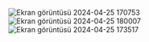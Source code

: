 
![Ekran görüntüsü 2024-04-25 170753](https://github.com/CyberWarmonger/Mvc_Vize_Projesi/assets/114314744/24cdf584-a929-4c20-b243-eaff338edd3e)
![Ekran görüntüsü 2024-04-25 180007](https://github.com/CyberWarmonger/Mvc_Vize_Projesi/assets/114314744/d79fe48e-f9c5-49c5-85ac-edeb27b37900)
![Ekran görüntüsü 2024-04-25 173517](https://github.com/CyberWarmonger/Mvc_Vize_Projesi/assets/114314744/e5f19221-6a39-4352-9530-505d78f41d39)
